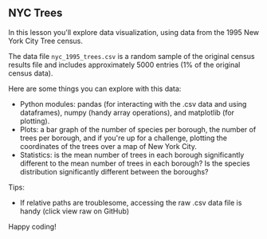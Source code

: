 ## NYC Trees
In this lesson you'll explore data visualization, using data from the 1995 New York City Tree census. 

The data file ```nyc_1995_trees.csv``` is a random sample of the original census results file and includes approximately 5000 entries (1% of the original census data). 

Here are some things you can explore with this data: 
* Python modules: pandas (for interacting with the .csv data and using dataframes), numpy (handy array operations), and matplotlib (for plotting).
* Plots: a bar graph of the number of species per borough, the number of trees per borough, and if you're up for a challenge, plotting the coordinates of the trees over a map of New York City. 
* Statistics: is the mean number of trees in each borough significantly different to the mean number of trees in each borough? Is the species distribution significantly different between the boroughs? 

Tips: 
* If relative paths are troublesome, accessing the raw .csv data file is handy (click view raw on GitHub)

Happy coding!